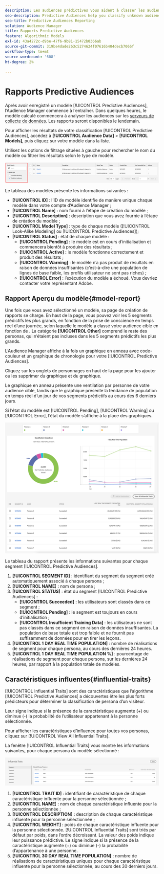 ```yaml
---
description: Les audiences prédictives vous aident à classer les audiences inconnues en personas distinctes en temps réel à l’aide de la science des données.
seo-description: Predictive Audiences help you classify unknown audiences into distinct personas in real-time, using data science.
seo-title: Predictive Audiences Reporting
solution: Audience Manager
title: Rapports Predictive Audiences
feature: Algorithmic Models
exl-id: 43a4272c-d9be-47f6-9b81-15472b0366ab
source-git-commit: 319be4dade263c5274624f07616b404decb7066f
workflow-type: tm+mt
source-wordcount: '608'
ht-degree: 2%

---
```


# Rapports Predictive Audiences

Après avoir enregistré un modèle [!UICONTROL Predictive Audiences], l’Audience Manager commence à l’entraîner. Dans quelques heures, le modèle calculé commencera à analyser les audiences sur les [serveurs de collecte de données](https://experienceleague.adobe.com/docs/audience-manager/user-guide/reference/system-components/components-data-collection.html#dcs-pcs). Les rapports seront disponibles le lendemain.

Pour afficher les résultats de votre classification [!UICONTROL Predictive Audiences], accédez à **[!UICONTROL Audience Data]** > **[!UICONTROL Models]**, puis cliquez sur votre modèle dans la liste.

Utilisez les options de filtrage situées à gauche pour rechercher le nom du modèle ou filtrer les résultats selon le type de modèle.

![predictive-audiences-filter](assets/predictive-audiences-filter-models.png)

Le tableau des modèles présente les informations suivantes :

* **[!UICONTROL ID]** : l’ID de modèle identifie de manière unique chaque modèle dans votre compte d’Audience Manager ;
* **[!UICONTROL Name]** : nom fourni à l’étape de création du modèle ;
* **[!UICONTROL Description]** : description que vous avez fournie à l’étape de création du modèle ;
* **[!UICONTROL Model Type]** : type de chaque modèle ([!UICONTROL Look-Alike Modeling] ou [!UICONTROL Predictive Audiences]);
* **[!UICONTROL Status]** : état de chaque modèle :
   * **[!UICONTROL Pending]** : le modèle est en cours d’initialisation et commencera bientôt à produire des résultats ;
   * **[!UICONTROL Active]** : le modèle fonctionne correctement et produit des résultats ;
   * **[!UICONTROL Warning]** : le modèle n’a pas produit de résultats en raison de données insuffisantes (c’est-à-dire une population de lignes de base faible, les profils utilisateur ne sont pas riches) ;
   * **[!UICONTROL Error]** : l’exécution du modèle a échoué. Vous devriez contacter votre représentant Adobe.

## Rapport Aperçu du modèle{#model-report}

Une fois que vous avez sélectionné un modèle, sa page de création de rapports se charge. En haut de la page, vous pouvez voir les 5 segments prédictifs les plus grands, en fonction de la prise de conscience en temps réel d’une journée, selon laquelle le modèle a classé votre audience cible en fonction de . La catégorie **[!UICONTROL Other]** comprend le reste des personas, qui n’étaient pas incluses dans les 5 segments prédictifs les plus grands.

L’Audience Manager affiche à la fois un graphique en anneau avec code-couleur et un graphique de chronologie pour votre [!UICONTROL Predictive Audiences].

Cliquez sur les onglets de personnages en haut de la page pour les ajouter ou les supprimer du graphique et du graphique.

Le graphique en anneau présente une ventilation par personne de votre audience cible, tandis que le graphique présente la tendance de population en temps réel d’un jour de vos segments prédictifs au cours des 6 derniers jours.

Si l’état du modèle est [!UICONTROL Pending], [!UICONTROL Warning] ou [!UICONTROL Error], l’état du modèle s’affiche à la place des graphiques.

![smart-persona-report](assets/predictive-audiences-report.png)

Le tableau du rapport présente les informations suivantes pour chaque segment [!UICONTROL Predictive Audiences].

1. **[!UICONTROL SEGMENT ID]** : identifiant du segment du segment créé automatiquement associé à chaque persona ;
1. **[!UICONTROL NAME]** : nom de persona ;
1. **[!UICONTROL STATUS]** : état du segment [!UICONTROL Predictive Audiences] :
   * **[!UICONTROL Succeeded]** : les utilisateurs sont classés dans ce segment ;
   * **[!UICONTROL Pending]** : le segment est toujours en cours d’initialisation ;
   * **[!UICONTROL Insufficient Training Data]** : les utilisateurs ne sont pas classés dans ce segment en raison de données insuffisantes. La population de base totale est trop faible et ne fournit pas suffisamment de données pour en tirer les leçons.
1. **[!UICONTROL 1 DAY REAL TIME POPULATION]** : nombre de réalisations de segment pour chaque persona, au cours des dernières 24 heures.
1. **[!UICONTROL 1 DAY REAL TIME POPULATION %]** : pourcentage de réalisations de segment pour chaque persona, sur les dernières 24 heures, par rapport à la population totale de modèles.

## Caractéristiques influentes{#influential-traits}

[!UICONTROL Influential Traits] sont des caractéristiques que l’algorithme [!UICONTROL Predictive Audiences] a découvertes être les plus forts prédicteurs pour déterminer la classification de persona d’un visiteur.

Leur signe indique si la présence de la caractéristique augmente (+) ou diminue (-) la probabilité de l’utilisateur appartenant à la personne sélectionnée.

Pour afficher les caractéristiques d’influence pour toutes vos personas, cliquez sur [!UICONTROL View All Influential Traits].

La fenêtre [!UICONTROL Influential Traits] vous montre les informations suivantes, pour chaque persona du modèle sélectionné :

![influence-traits](assets/predictive-audiences-influential-traits.png)

1. **[!UICONTROL TRAIT ID]** : identifiant de caractéristique de chaque caractéristique influente pour la personne sélectionnée ;
1. **[!UICONTROL NAME]** : nom de chaque caractéristique influente pour la personne sélectionnée ;
1. **[!UICONTROL DESCRIPTION]** : description de chaque caractéristique influente pour la personne sélectionnée ;
1. **[!UICONTROL WEIGHT]** : poids de chaque caractéristique influente pour la personne sélectionnée. [!UICONTROL Influential Traits] sont triés par défaut par poids, dans l’ordre décroissant.  La valeur des poids indique leur puissance prédictive. Le signe indique si la présence de la caractéristique augmente (+) ou diminue (-) la probabilité d’appartenance à une personne.
1. **[!UICONTROL 30 DAY REAL TIME POPULATION]** : nombre de réalisations de caractéristiques uniques pour chaque caractéristique influente pour la personne sélectionnée, au cours des 30 derniers jours.
